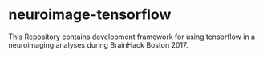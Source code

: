 # neuroimage-tensorflow
This Repository contains development framework for using tensorflow in a neuroimaging analyses during BrainHack Boston 2017.
